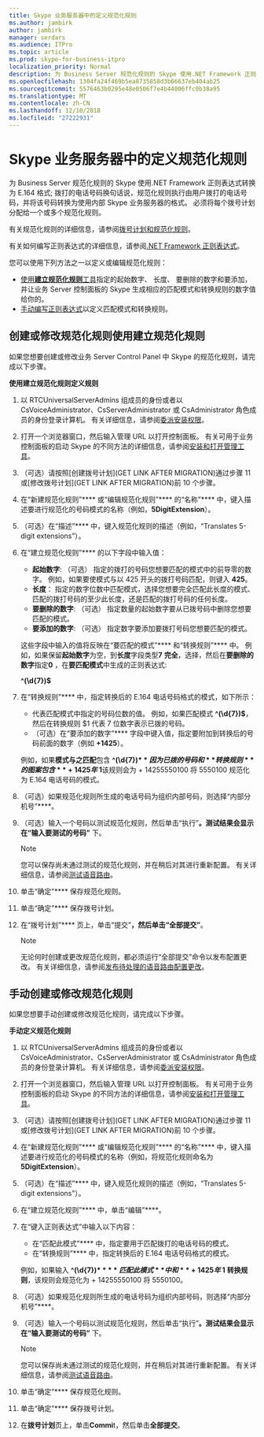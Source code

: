 ```yaml
---
title: Skype 业务服务器中的定义规范化规则
ms.author: jambirk
author: jambirk
manager: serdars
ms.audience: ITPro
ms.topic: article
ms.prod: skype-for-business-itpro
localization_priority: Normal
description: 为 Business Server 规范化规则的 Skype 使用.NET Framework 正则表达式转换为 E.164 格式; 拨打的电话号码换句话说，规范化规则执行由用户拨打的电话号码，并将该号码转换为使用内部 Skype 业务服务器的格式。 必须将每个拨号计划分配给一个或多个规范化规则。
ms.openlocfilehash: 1304fa24f469b5ea8735858d3b66637eb404ab25
ms.sourcegitcommit: 5576463b0295e48e0506f7e4b44006ffc0b38a95
ms.translationtype: MT
ms.contentlocale: zh-CN
ms.lasthandoff: 12/10/2018
ms.locfileid: "27222931"
---
```

# <a name="defining-normalization-rules-in-skype-for-business-server"></a>Skype 业务服务器中的定义规范化规则

为 Business Server 规范化规则的 Skype 使用.NET Framework 正则表达式转换为 E.164 格式; 拨打的电话号码换句话说，规范化规则执行由用户拨打的电话号码，并将该号码转换为使用内部 Skype 业务服务器的格式。 必须将每个拨号计划分配给一个或多个规范化规则。

有关规范化规则的详细信息，请参阅[拨号计划和规范化规则](https://technet.microsoft.com/en-us/library/gg413082(v=ocs.15).aspx)。

有关如何编写正则表达式的详细信息，请参阅[.NET Framework 正则表达式](http://go.microsoft.com/fwlink/p/?linkId=140927)。

您可以使用下列方法之一以定义或编辑规范化规则：
- [使用**建立规范化规则**工具](#create-or-modify-a-normalization-rule-by-using-build-a-normalization-rule)指定的起始数字、 长度、 要删除的数字和要添加，并让业务 Server 控制面板的 Skype 生成相应的匹配模式和转换规则的数字值给你的。
- [手动编写正则表达式](#create-or-modify-a-normalization-rule-manually)以定义匹配模式和转换规则。 

## <a name="create-or-modify-a-normalization-rule-by-using-build-a-normalization-rule"></a>创建或修改规范化规则使用建立规范化规则

如果您想要创建或修改业务 Server Control Panel 中 Skype 的规范化规则，请完成以下步骤。 

**使用建立规范化规则定义规则**

1. 以 RTCUniversalServerAdmins 组成员的身份或者以 CsVoiceAdministrator、CsServerAdministrator 或 CsAdministrator 角色成员的身份登录计算机。 有关详细信息，请参阅[委派安装权限](https://technet.microsoft.com/en-us/library/gg412735(v=ocs.15).aspx)。
2. 打开一个浏览器窗口，然后输入管理 URL 以打开控制面板。 有关可用于业务控制面板的启动 Skype 的不同方法的详细信息，请参阅[安装和打开管理工具](../../management-tools/install-and-open-administrative-tools.md)。
3. （可选）请按照[创建拨号计划](GET LINK AFTER MIGRATION)通过步骤 11 或[修改拨号计划](GET LINK AFTER MIGRATION)前 10 个步骤。 
4. 在“新建规范化规则”**** 或“编辑规范化规则”**** 的“名称”**** 中，键入描述要进行规范化的号码模式的名称（例如，**5DigitExtension**）。
5. （可选）在“描述”**** 中，键入规范化规则的描述（例如，“Translates 5-digit extensions”）。
6. 在“建立规范化规则”**** 的以下字段中输入值：
    - **起始数字**: （可选） 指定的拨打的号码您想要匹配的模式中的前导零的数字。 例如，如果要使模式与以 425 开头的拨打号码匹配，则键入 **425**。
    - **长度**： 指定的数字位数中匹配模式，选择您想要完全匹配此长度的模式、 匹配的拨打号码的至少此长度，还是匹配的拨打号码的任何长度。
    - **要删除的数字**: （可选） 指定数量的起始数字要从已拨号码中删除您想要匹配的模式。
    - **要添加的数字**: （可选） 指定数字要添加要拨打号码您想要匹配的模式。
    
    这些字段中输入的值将反映在“要匹配的模式”**** 和“转换规则”**** 中。 例如，如果保留**起始数字**为空，到**长度**字段类型**7** **完全**，选择，然后在**要删除的数字**指定**0** ，在**要匹配模式**中生成的正则表达式:

    **^(\d{7})$**

7. 在“转换规则”**** 中，指定转换后的 E.164 电话号码格式的模式，如下所示：
    - 代表匹配模式中指定的号码位数的值。 例如，如果匹配模式 **^(\d{7})$**，然后在转换规则 $1 代表 7 位数字表示已拨的号码。
    - （可选）在“要添加的数字”**** 字段中键入值，指定要附加到转换后的号码前面的数字（例如  **+1425**）。
    
    例如，如果**模式与之匹配**包含 **^(\d{7})$** 因为已拨的号码和**转换规则**的图案包含 **+ 1425年$ 1**该规则会为 + 14255550100 将 5550100 规范化为 E.164 电话号码的模式。

8. （可选）如果规范化规则所生成的电话号码为组织内部号码，则选择“内部分机号”****。
9. （可选）输入一个号码以测试规范化规则，然后单击“执行”****。测试结果会显示在“输入要测试的号码”**** 下。
    > [!Note] 
    > 您可以保存尚未通过测试的规范化规则，并在稍后对其进行重新配置。 有关详细信息，请参阅[测试语音路由](https://technet.microsoft.com/en-us/library/gg398915(v=ocs.15).aspx)。 

10. 单击“确定”**** 保存规范化规则。
11. 单击“确定”**** 保存拨号计划。
12. 在“拨号计划”**** 页上，单击“提交”****，然后单击“全部提交”****。 
    > [!Note]
    > 无论何时创建或更改规范化规则，都必须运行“全部提交”命令以发布配置更改。 有关详细信息，请参阅[发布待处理的语音路由配置更改](https://technet.microsoft.com/en-us/library/gg413088(v=ocs.15).aspx)。 

## <a name="create-or-modify-a-normalization-rule-manually"></a>手动创建或修改规范化规则

如果您想要手动创建或修改规范化规则，请完成以下步骤。

**手动定义规范化规则**

1. 以 RTCUniversalServerAdmins 组成员的身份或者以 CsVoiceAdministrator、CsServerAdministrator 或 CsAdministrator 角色成员的身份登录计算机。 有关详细信息，请参阅[委派安装权限](https://technet.microsoft.com/en-us/library/gg412735(v=ocs.15).aspx)。
2. 打开一个浏览器窗口，然后输入管理 URL 以打开控制面板。 有关可用于业务控制面板的启动 Skype 的不同方法的详细信息，请参阅[安装和打开管理工具](../../management-tools/install-and-open-administrative-tools.md)。
3. （可选）请按照[创建拨号计划](GET LINK AFTER MIGRATION)通过步骤 11 或[修改拨号计划](GET LINK AFTER MIGRATION)前 10 个步骤。  
4. 在“新建规范化规则”**** 或“编辑规范化规则”**** 的“名称”**** 中，键入描述要进行规范化的号码模式的名称（例如，将规范化规则命名为 **5DigitExtension**）。
5. （可选）在“描述”**** 中，键入规范化规则的描述（例如，“Translates 5-digit extensions”）。
6. 在“建立规范化规则”**** 中，单击“编辑”****。
7. 在“键入正则表达式”中输入以下内容：
    - 在“匹配此模式”**** 中，指定要用于匹配拨打的电话号码的模式。
    - 在“转换规则”**** 中，指定转换后的 E.164 电话号码格式的模式。

    例如，如果输入 **^(\d{7})$** **匹配此模式**中和 **+ 1425年$ 1** **转换规则**，该规则会规范化为 + 14255550100 将 5550100。

8. （可选）如果规范化规则所生成的电话号码为组织内部号码，则选择“内部分机号”****。
9. （可选）输入一个号码以测试规范化规则，然后单击“执行”****。测试结果会显示在“输入要测试的号码”**** 下。

    > [!Note]
    > 您可以保存尚未通过测试的规范化规则，并在稍后对其进行重新配置。 有关详细信息，请参阅[测试语音路由](https://technet.microsoft.com/en-us/library/gg398915(v=ocs.15).aspx)。 

10. 单击“确定”**** 保存规范化规则。
11. 单击“确定”**** 保存拨号计划。
12. 在**拨号计划**页上，单击**Commi**t，然后单击**全部提交**。 